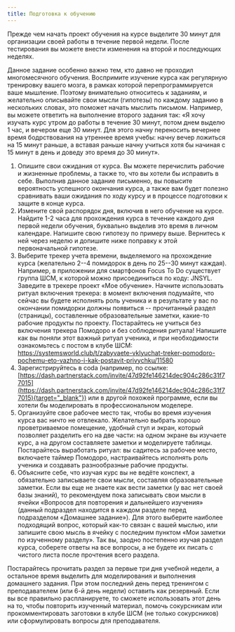 ```yaml
---
title: Подготовка к обучению
---
```


Прежде чем начать проект обучения на курсе выделите 30 минут для
организации своей работы в течение первой недели. После тестирования вы
можете внести изменения на второй и последующих неделях.

Данное задание особенно важно тем, кто давно не проходил многомесячного
обучения. Воспримите изучение курса как регулярную тренировку вашего
мозга, в рамках которой перепрограммируется ваше мышление. Поэтому
внимательно относитесь к заданиям, и желательно описывайте свои мысли
(гипотезы) по каждому заданию в нескольких словах, это поможет начать
мыслить письмом. Например, вы можете ответить на выполнение второго
задания так: «Я хочу изучать курс утром до работы в течение 30 минут,
потом днем выделю 1 час, и вечером еще 30 минут. Для этого начну
переносить вечернее время бодрствования на утреннее время учебы: начну
вечер ложиться на 15 минут раньше, а вставая раньше начну учиться хотя
бы начиная с 15 минут в день и доведу это время до 30 минут».

1.  Опишите свои ожидания от курса. Вы можете перечислить рабочие и
    жизненные проблемы, а также то, что вы хотели бы исправить в себе.
    Выполнив данное задание письменно, вы повысите вероятность успешного
    окончания курса, а также вам будет полезно сравнивать ваши ожидания
    по ходу курсу и в процессе подготовки к защите в конце курса.
2.  Измените свой распорядок дня, включив в него обучение на курсе.
    Найдите 1-2 часа для прохождения курса в течение каждого дня первой
    недели обучения, буквально выделив это время в личном календаре.
    Напишите свою гипотезу по примеру выше. Вернитесь к ней через неделю
    и допишите ниже поправку к этой первоначальной гипотезе.
3.  Выберите трекер учета времени, выделяемого на прохождение курса
    (желательно 2--4 помидорок в день по 25--30 минут каждая). Например,
    в приложении для смартфонов Focus To Do существует группа ШСМ, к
    которой можно присоединиться по коду: JNSYL. Заведите в трекере
    проект «Мое обучение». Начните использовать ритуал включения
    трекера: в момент включения подумайте, что сейчас вы будете
    исполнять роль ученика и в результате у вас по окончании помидорки
    должны появиться -- прочитанный раздел (страницы), составленные
    образовательные заметки, какие-то рабочие продукты по проекту.
    Постарайтесь не учиться без включения трекера Помодоро и без
    соблюдения ритуала! Напишите как вы поняли этот важный ритуал
    ученика, и при необходимости ознакомьтесь с постом в клубе ШСМ:
    https://systemsworld.club/t/zabyvaete-vklyuchat-treker-pomodoro-pochemu-eto-vazhno-i-kak-postavit-privychku/11580
4.  Зарегистрируйтесь в coda (например, по ссылке:
    [https://dash.partnerstack.com/invite/47d92fe146214dec904c286c31f77015](https://dash.partnerstack.com/invite/47d92fe146214dec904c286c31f77015){target="_blank"})
    или в другой похожей программе, если вы хотели бы моделировать в
    профессиональном моделере.
5.  Организуйте свое рабочее место так, чтобы во время изучения курса
    вас ничто не отвлекало. Желательно выбрать хорошо проветриваемое
    помещение, удобный стул и экран, который позволяет разделить его на
    две части: на одном экране вы изучаете курс, а на другом составляете
    заметки и моделируете таблицы. Постарайтесь выработать ритуал: вы
    садитесь за рабочее место, включаете таймер Помодоро, настраивайтесь
    исполнять роль ученика и создавать разнообразные рабочие продукты.
6.  Объясните себе, что изучая курс вы не ведёте конспект, а обязательно
    записываете свои мысли, составляя образовательные заметки. Если вы
    еще не знаете как вести заметки (у вас нет своей базы знаний), то
    рекомендуем пока записывать свои мысли в ячейки «Вопросов для
    повторения и дальнейшего изучения» (данный подраздел находится в
    каждом разделе перед подразделом «Домашнее задание»). Для этого
    выберите наиболее подходящий вопрос, который как-то связан с вашей
    мыслью, или запишите свою мысль в ячейку с последним пунктом «Мои
    заметки по изученному разделу». Так вы, заодно постепенно изучая
    раздел курса, соберете ответы на все вопросы, а не будете их писать
    с чистого листа после прочтения всего раздела.

Постарайтесь прочитать раздел за первые три дня учебной недели, а
остальное время выделить для моделирования и выполнения домашнего
задания. При этом последний день перед тренингом с преподавателем (или
6-й день недели) оставить как резервный. Если вы все правильно
распланируете, то сможете использовать этот день на то, чтобы повторить
изученный материал, помочь сокурсникам или прокомментировать заготовки в
клубе ШСМ (не только сокурсников) или сформулировать вопросы для
преподавателя.
